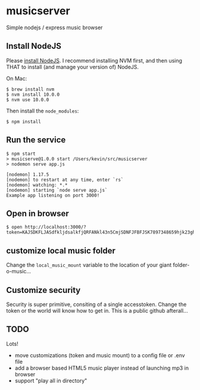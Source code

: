 # musicserver
Simple nodejs / express music browser

## Install NodeJS
Please [install NodeJS](https://www.google.com/search?source=hp&ei=xyckW_uXKsPEjwTq0rmICQ&q=install+nodejs&oq=install+nodejs&gs_l=psy-ab.3..0j0i131k1j0l8.875.2417.0.2504.14.9.0.0.0.0.368.837.0j3j0j1.4.0....0...1.1.64.psy-ab..10.4.836....0.jDCQmP_OFK4).   I recommend installing NVM first, and then using THAT to install (and manage your version of) NodeJS.

On Mac:
```
$ brew install nvm
$ nvm install 10.0.0
$ nvm use 10.0.0
```

Then install the `node_modules`:
```
$ npm install
```

## Run the service
```
$ npm start
> musicserve@1.0.0 start /Users/kevin/src/musicserver
> nodemon serve app.js

[nodemon] 1.17.5
[nodemon] to restart at any time, enter `rs`
[nodemon] watching: *.*
[nodemon] starting `node serve app.js`
Example app listening on port 3000!
```

## Open in browser
```
$ open http://localhost:3000/?token=KAJSDKFLJASdfkljdsalkfjQRFANkl43n5CmjSDNFJFBFJSK7897348659hjk23ghj342k5g234uib5g43uv532gj
```

## customize local music folder
Change the `local_music_mount` variable to the location of your giant folder-o-music...

## Customize security
Security is super primitive, consiting of a single accesstoken.  Change the token or the world will know how to get in.  This is a public github afterall...

## TODO
Lots!
- move customizations (token and music mount) to a config file or .env file
- add a browser based HTML5 music player instead of launching mp3 in browser
- support "play all in directory"

